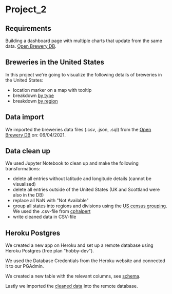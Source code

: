 # Project_2

## Requirements

Building a dashboard page with multiple charts that update from the same data. [Open Brewery DB](https://github.com/openbrewerydb/openbrewerydb).

## Breweries in the United States

In this project we're going to visualize the following details of breweries in the United States:

- location marker on a map with tooltip
- breakdown [by type](https://www.openbrewerydb.org/documentation/01-listbreweries#by_type)
- breakdown [by region](https://www2.census.gov/geo/pdfs/maps-data/maps/reference/us_regdiv.pdf)

## Data import

We imported the breweries data files (.csv, .json, .sql) from the [Open Brewery DB](https://github.com/openbrewerydb/openbrewerydb) on: 06/04/2021.

## Data clean up

We used Jupyter Notebook to clean up and make the following transformations:

- delete all entries without latitude and longitude details (cannot be visualised)
- delete all entries outside of the United States (UK and Scottland were also in the DB)
- replace all NaN with "Not Available"
- group all states into regions and divisions using the [US census grouping](https://www2.census.gov/geo/pdfs/maps-data/maps/reference/us_regdiv.pdf). We used the .csv-file from [cphalpert](https://github.com/cphalpert/census-regions/blob/master/us%20census%20bureau%20regions%20and%20divisions.csv)
- write cleaned data in CSV-file

## Heroku Postgres

We created a new app on Heroku and set up a remote database using Heroku Postgres (free plan "hobby-dev").

We used the Database Credentials from the Heroku website and connected it to our PGAdmin.

We created a new table with the relevant columns, see [schema](https://github.com/Franz365/Project_2/blob/main/data/schema.sql).

Lastly we imported the [cleaned data](https://github.com/Franz365/Project_2/blob/main/data/breweries_clean.csv) into the remote database.
